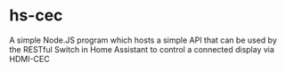 # hs-cec
A simple Node.JS program which hosts a simple API that can be used by the RESTful Switch in Home Assistant to control a connected display via HDMI-CEC
